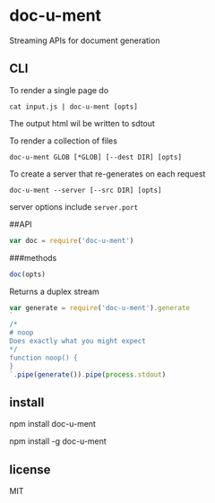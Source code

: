 # doc-u-ment

Streaming APIs for document generation


## CLI

To render a single page do
```
cat input.js | doc-u-ment [opts]
```

The output html wil be written to sdtout

To render a collection of files

```
doc-u-ment GLOB [*GLOB] [--dest DIR] [opts]
```

To create a server that re-generates on each request

```
doc-u-ment --server [--src DIR] [opts]
```

server options include
`server.port`

##API

``` javascript
var doc = require('doc-u-ment')
```

###methods

``` javascript
doc(opts)
```
Returns a duplex stream


``` javascript
var generate = require('doc-u-ment').generate
`
/*
# noop
Does exactly what you might expect
*/
function noop() {
}
`.pipe(generate()).pipe(process.stdout)

```


## install
npm install doc-u-ment

npm install -g doc-u-ment

## license
MIT
